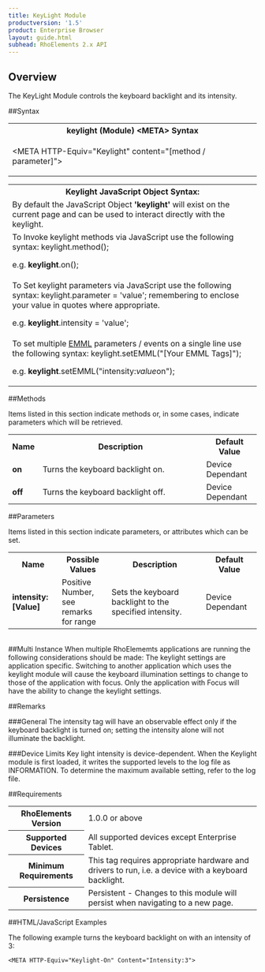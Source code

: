 ```yaml
---
title: KeyLight Module
productversion: '1.5'
product: Enterprise Browser
layout: guide.html
subhead: RhoElements 2.x API
---
```

## Overview
The KeyLight Module controls the keyboard backlight and its intensity.

##Syntax

<table class="re-table"><tr><th class="tableHeading">keylight (Module) &lt;META&gt; Syntax
</th></tr><tr><td class="clsSyntaxCells clsOddRow"><p>&lt;META HTTP-Equiv="Keylight" content="[method / parameter]"&gt;</p></td></tr></table>
<table class="re-table"><tr><th class="tableHeading">Keylight JavaScript Object Syntax:</th></tr><tr><td class="clsSyntaxCells clsOddRow">
By default the JavaScript Object <b>'keylight'</b> will exist on the current page and can be used to interact directly with the keylight.
</td></tr><tr><td class="clsSyntaxCells clsEvenRow">
To Invoke keylight methods via JavaScript use the following syntax: keylight.method();
<P />e.g. <b>keylight</b>.on();
</td></tr><tr><td class="clsSyntaxCells clsOddRow">
To Set keylight parameters via JavaScript use the following syntax: keylight.parameter = 'value'; remembering to enclose your value in quotes where appropriate.  
<P />e.g. <b>keylight</b>.intensity = 'value';
</td></tr><tr><td class="clsSyntaxCells clsEvenRow">							
To set multiple <a href="/rhoelements/EMMLOverview">EMML</a> parameters / events on a single line use the following syntax: keylight.setEMML("[Your EMML Tags]");
<P />
e.g. <b>keylight</b>.setEMML("intensity:<i>value</i>on");							
</td></tr></table>	

##Methods


Items listed in this section indicate methods or, in some cases, indicate parameters which will be retrieved.

<table class="re-table"><col width="10%" /><col width="68%" /><col width="22%" /><tr><th class="tableHeading">Name</th><th class="tableHeading">Description</th><th class="tableHeading">Default Value</th></tr><tr><td class="clsSyntaxCells clsOddRow"><b>on</b></td><td class="clsSyntaxCells clsOddRow">Turns the keyboard backlight on.</td><td class="clsSyntaxCells clsOddRow">Device Dependant</td></tr><tr><td class="clsSyntaxCells clsEvenRow"><b>off</b></td><td class="clsSyntaxCells clsEvenRow">Turns the keyboard backlight off.</td><td class="clsSyntaxCells clsEvenRow">Device Dependant</td></tr></table>


##Parameters


Items listed in this section indicate parameters, or attributes which can be set.
<table class="re-table"><col width="20%" /><col width="20%" /><col width="38%" /><col width="22%" /><tr><th class="tableHeading">Name</th><th class="tableHeading">Possible Values</th><th class="tableHeading">Description</th><th class="tableHeading">Default Value</th></tr><tr><td class="clsSyntaxCells clsOddRow"><b>intensity:[Value]
</b></td><td class="clsSyntaxCells clsOddRow">Positive Number, see remarks for range</td><td class="clsSyntaxCells clsOddRow">Sets the keyboard backlight to the specified intensity.</td><td class="clsSyntaxCells clsOddRow">Device Dependant</td></tr></table>
<table class="re-table"><col width="78%" /><col width="8%" /><col width="1%" /><col width="5%" /><col width="1%" /><col width="5%" /><col width="2%" /></table>


##Multi Instance
When multiple RhoElememts applications are running the following considerations should be made: The keylight settings are application specific.  Switching to another application which uses the keylight module will cause the keyboard illumination settings to change to those of the application with focus. Only the application with Focus will have the ability to change the keylight settings.


##Remarks

###General
The intensity tag will have an observable effect only if the keyboard backlight is turned on; setting the intensity alone will not illuminate the backlight.

###Device Limits
Key light intensity is device-dependent. When the Keylight module is first loaded, it writes the supported levels to the log file as INFORMATION. To determine the maximum available setting, refer to the log file.

##Requirements

<table class="re-table"><tr><th class="tableHeading">RhoElements Version</th><td class="clsSyntaxCell clsEvenRow">1.0.0 or above
</td></tr><tr><th class="tableHeading">Supported Devices</th><td class="clsSyntaxCell clsOddRow">All supported devices except Enterprise Tablet.</td></tr><tr><th class="tableHeading">Minimum Requirements</th><td class="clsSyntaxCell clsOddRow">This tag requires appropriate hardware and drivers to run, i.e. a device with a keyboard backlight.</td></tr><tr><th class="tableHeading">Persistence</th><td class="clsSyntaxCell clsEvenRow">Persistent - Changes to this module will persist when navigating to a new page.</td></tr></table>


##HTML/JavaScript Examples

The following example turns the keyboard backlight on with an intensity of 3:

	<META HTTP-Equiv="Keylight-On" Content="Intensity:3">
	


